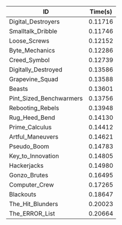 |ID|Time(s)|
|-|-|
|Digital_Destroyers|0.11716|
|Smalltalk_Dribble|0.11746|
|Loose_Screws|0.12152|
|Byte_Mechanics|0.12286|
|Creed_Symbol|0.12739|
|Digitally_Destroyed|0.13586|
|Grapevine_Squad|0.13588|
|Beasts|0.13601|
|Pint_Sized_Benchwarmers|0.13756|
|Rebooting_Rebels|0.13948|
|Rug_Heed_Bend|0.14130|
|Prime_Calculus|0.14412|
|Artful_Maneuvers|0.14621|
|Pseudo_Boom|0.14783|
|Key_to_Innovation|0.14805|
|Hackerjacks|0.14980|
|Gonzo_Brutes|0.16495|
|Computer_Crew|0.17265|
|Blackouts|0.18647|
|The_Hit_Blunders|0.20023|
|The_ERROR_List|0.20664|
